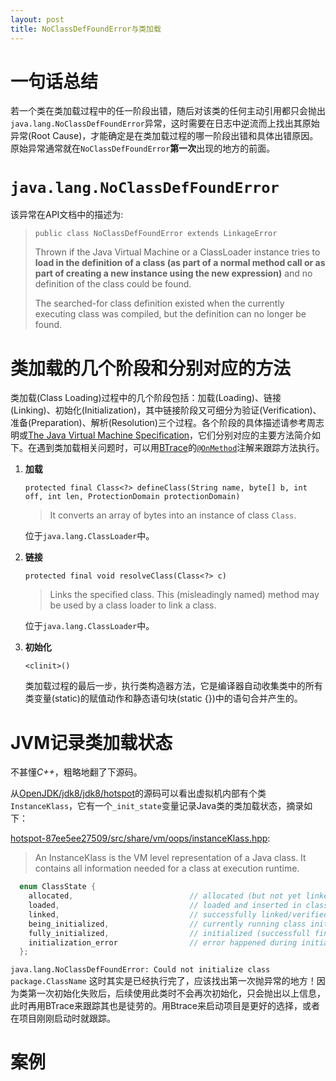 ```yaml
---
layout: post
title: NoClassDefFoundError与类加载
---
```


# 一句话总结
若一个类在类加载过程中的任一阶段出错，随后对该类的任何主动引用都只会抛出`java.lang.NoClassDefFoundError`异常，这时需要在日志中逆流而上找出其原始异常(Root Cause)，才能确定是在类加载过程的哪一阶段出错和具体出错原因。原始异常通常就在`NoClassDefFoundError`**第一次**出现的地方的前面。

# `java.lang.NoClassDefFoundError`
该异常在API文档中的描述为:

> `public class NoClassDefFoundError extends LinkageError`
> 
> Thrown if the Java Virtual Machine or a ClassLoader instance tries to **load in the definition of a class (as part of a normal method call or as part of creating a new instance using the new expression)** and no definition of the class could be found.
> 
> The searched-for class definition existed when the currently executing class was compiled, but the definition can no longer be found.

# 类加载的几个阶段和分别对应的方法
类加载(Class Loading)过程中的几个阶段包括：加载(Loading)、链接(Linking)、初始化(Initialization)，其中链接阶段又可细分为验证(Verification)、准备(Preparation)、解析(Resolution)三个过程。各个阶段的具体描述请参考周志明或[The Java Virtual Machine Specification](https://docs.oracle.com/javase/specs/jvms/se8/jvms8.pdf)，它们分别对应的主要方法简介如下。在遇到类加载相关问题时，可以用[BTrace](https://github.com/btraceio/btrace)的[`@OnMethod`](https://github.com/btraceio/btrace/wiki/BTrace-Annotations#onmethod)注解来跟踪方法执行。

1. **加载**

    `protected final Class<?> defineClass(String name, byte[] b, int off, int len, ProtectionDomain protectionDomain)`
    
    > It converts an array of bytes into an instance of class `Class`.

    位于`java.lang.ClassLoader`中。

2. **链接**

    `protected final void resolveClass(Class<?> c)`
    
    > Links the specified class. This (misleadingly named) method may be used by a class loader to link a class.
    
    位于`java.lang.ClassLoader`中。

3. **初始化**

    `<clinit>()`
    
    类加载过程的最后一步，执行类构造器方法，它是编译器自动收集类中的所有类变量(static)的赋值动作和静态语句块(static {})中的语句合并产生的。

# JVM记录类加载状态

不甚懂*C++*，粗略地翻了下源码。

从[OpenJDK/jdk8/jdk8/hotspot](http://hg.openjdk.java.net/jdk8/jdk8/hotspot/file/87ee5ee27509)的源码可以看出虚拟机内部有个类`InstanceKlass`，它有一个`_init_state`变量记录Java类的类加载状态，摘录如下：

[hotspot-87ee5ee27509/src/share/vm/oops/instanceKlass.hpp](http://hg.openjdk.java.net/jdk8/jdk8/hotspot/file/87ee5ee27509/src/share/vm/oops/instanceKlass.hpp):

> An InstanceKlass is the VM level representation of a Java class. It contains all information needed for a class at execution runtime.

``` C
  enum ClassState {
    allocated,                          // allocated (but not yet linked)
    loaded,                             // loaded and inserted in class hierarchy (but not linked yet)
    linked,                             // successfully linked/verified (but not initialized yet)
    being_initialized,                  // currently running class initializer
    fully_initialized,                  // initialized (successfull final state)
    initialization_error                // error happened during initialization
  };
```

`java.lang.NoClassDefFoundError: Could not initialize class package.ClassName`
这时其实是已经执行完<clinit>了，应该找出第一次抛异常的地方！因为类第一次初始化失败后，后续使用此类时不会再次初始化，只会抛出以上信息，此时再用BTrace来跟踪其<clinit>也是徒劳的。用Btrace来启动项目是更好的选择，或者在项目刚刚启动时就跟踪。

# 案例
